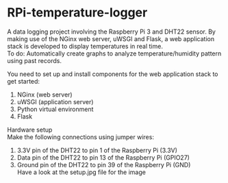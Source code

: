 # RPi-temperature-logger
A data logging project involving the Raspberry Pi 3 and DHT22 sensor.  By making use of the NGinx web server, uWSGI and Flask, a web application stack is developed to display temperatures in real time.  
To do: Automatically create graphs to analyze temperature/humidity pattern using past records.  
  
You need to set up and install components for the web application stack to get started:  
1. NGinx (web server)   
2. uWSGI (application server)  
3. Python virtual environment  
4. Flask  
  
Hardware setup  
Make the following connections using jumper wires:  
1. 3.3V pin of the DHT22 to pin 1 of the Raspberry Pi (3.3V)  
2. Data pin of the DHT22 to pin 13 of the Raspberry Pi (GPIO27)  
3. Ground pin of the DHT22 to pin 39 of the Raspberry Pi (GND)  
Have a look at the setup.jpg file for the image  
